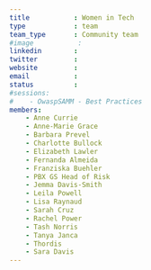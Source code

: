 ```yaml
---
title           : Women in Tech
type            : team
team_type       : Community team
#image           :
linkedin        :
twitter         :
website         :
email           :
status          :
#sessions:
#    - OwaspSAMM - Best Practices
members:
    - Anne Currie
    - Anne-Marie Grace
    - Barbara Prevel
    - Charlotte Bullock
    - Elizabeth Lawler
    - Fernanda Almeida
    - Franziska Buehler
    - PBX GS Head of Risk
    - Jemma Davis-Smith
    - Leila Powell
    - Lisa Raynaud
    - Sarah Cruz
    - Rachel Power
    - Tash Norris
    - Tanya Janca
    - Thordis
    - Sara Davis
---
```


